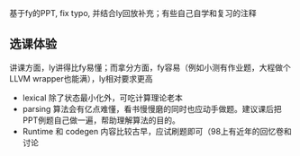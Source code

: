 基于fy的PPT, fix typo, 并结合ly回放补充；有些自己自学和复习的注释

## 选课体验

讲课方面，ly讲得比fy易懂；而拿分方面，fy容易（例如小测有作业题，大程做个LLVM wrapper也能满），ly相对要求更高

- lexical 除了状态最小化外，可吃计算理论老本
- parsing 算法会有亿点难懂，看书慢慢磨的同时也应动手做题。建议课后把PPT例题自己做一遍，帮助理解算法的目的。
- Runtime 和 codegen 内容比较古早，应试刷题即可（98上有近年的回忆卷和讨论